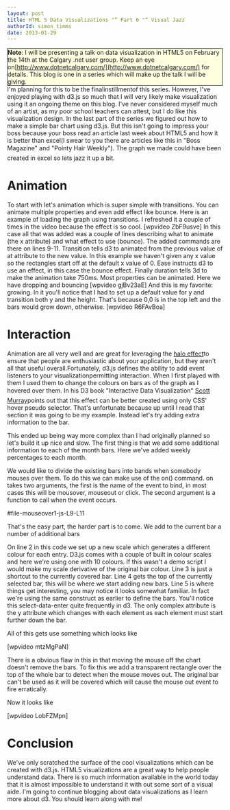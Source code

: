 ```yaml
---
layout: post
title: HTML 5 Data Visualizations "“ Part 6 "“ Visual Jazz
authorId: simon_timms
date: 2013-01-29
---
```


<span style="background-color:lightyellow;border-color:#E6DB55;border:solid 1px;display:block;">**Note**: I will be presenting a talk on data visualization in HTML5 on February the 14th at the Calgary .net user group. Keep an eye on[http://www.dotnetcalgary.com/](http://www.dotnetcalgary.com/) for details. This blog is one in a series which will make up the talk I will be giving.</span> I'm planning for this to be the finalinstillmentof this series. However, I've enjoyed playing with d3.js so much that I will very likely make visualization using it an ongoing theme on this blog. I've never considered myself much of an artist, as my poor school teachers can attest, but I do like this visualization design. In the last part of the series we figured out how to make a simple bar chart using d3.js. But this isn't going to impress your boss because your boss read an article last week about HTML5 and how it is better than excel(I swear to you there are articles like this in "Boss Magazine" and "Pointy Hair Weekly"). The graph we made could have been created in excel so lets jazz it up a bit.


# Animation

To start with let's animation which is super simple with transitions. You can animate multiple properties and even add effect like bounce. Here is an example of loading the graph using transitions. I refreshed it a couple of times in the video because the effect is so cool. [wpvideo ZbF9usve] In this case all that was added was a couple of lines describing what to animate (the x attribute) and what effect to use (bounce). <script src='https://gist.github.com/4638990.js'></script> The added commands are there on lines 9-11. Transition tells d3 to animated from the previous value of at attribute to the new value. In this example we haven't given any x value so the rectangles start off at the default x value of 0. Ease instructs d3 to use an effect, in this case the bounce effect. Finally duration tells 3d to make the animation take 750ms. Most properties can be animated. Here we have dropping and bouncing <script src='https://gist.github.com/4639018.js'></script> [wpvideo gjBv23aE] And this is my favorite: growing. In it you'll notice that I had to set up a default value for y and transition both y and the height. That's because 0,0 is in the top left and the bars would grow down, otherwise. <script src='https://gist.github.com/4639064.js'></script> [wpvideo R6FAvBoa]


# Interaction

Animation are all very well and are great for leveraging the [halo effect](http://en.wikipedia.org/wiki/Halo_effect)to ensure that people are enthusiastic about your application, but they aren't all that useful overall.Fortunately, d3.js defines the ability to add event listeners to your visualizationpermitting interaction. When I first played with them I used them to change the colours on bars as of the graph as I hovered over them. In his D3 book "Interactive Data Visualization" [Scott Murray](http://twitter.com/alignedleft)points out that this effect can be better created using only CSS' hover pseudo selector. That's unfortunate because up until I read that section it was going to be my example. Instead let's try adding extra information to the bar.

This ended up being way more complex than I had originally planned so let's build it up nice and slow. The first thing is that we add some additional information to each of the month bars. Here we've added weekly percentages to each month.

<script src='https://gist.github.com/4646705.js'></script>

We would like to divide the existing bars into bands when somebody mouses over them. To do this we can make use of the on() command. on takes two arguments, the first is the name of the event to bind, in most cases this will be mousover, mouseout or click. The second argument is a function to call when the event occurs.

<script src='https://gist.github.com/4646767.js'></script>#file-mouseover1-js-L9-L11

That's the easy part, the harder part is to come. We add to the current bar a number of additional bars

<script src='https://gist.github.com/4646809.js'></script>

On line 2 in this code we set up a new scale which generates a different colour for each entry. D3.js comes with a couple of built in colour scales and here we're using one with 10 colours. If this wasn't a demo script I would make my scale derivative of the original bar colour. Line 3 is just a shortcut to the currently covered bar. Line 4 gets the top of the currently selected bar, this will be where we start adding new bars. Line 5 is where things get interesting, you may notice it looks somewhat familiar. In fact we're using the same construct as earlier to define the bars. You'll notice this select-data-enter quite frequently in d3. The only complex attribute is the y attribute which changes with each element as each element must start further down the bar.

All of this gets use something which looks like

[wpvideo mtzMgPaN]

There is a obvious flaw in this in that moving the mouse off the chart doesn't remove the bars. To fix this we add a transparent rectangle over the top of the whole bar to detect when the mouse moves out. The original bar can't be used as it will be covered which will cause the mouse out event to fire erratically.

<script src='https://gist.github.com/4647153.js'></script>

Now it looks like

[wpvideo LobFZMpn]


# Conclusion

We've only scratched the surface of the cool visualizations which can be created with d3.js. HTML5 visualizations are a great way to help people understand data. There is so much information available in the world today that it is almost impossible to understand it with out some sort of a visual aide. I'm going to continue blogging about data visualizations as I learn more about d3. You should learn along with me!



